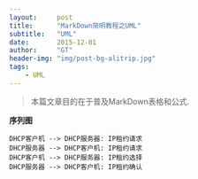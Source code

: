 ```yaml
---
layout:     post
title:      "MarkDown简明教程之UML"
subtitle:   "UML"
date:       2015-12-01
author:     "GT"
header-img: "img/post-bg-alitrip.jpg"
tags:
    - UML
---
```


> 本篇文章目的在于普及MarkDown表格和公式.


**序列图**  

```sequence
DHCP客户机 --> DHCP服务器: IP租约请求  
DHCP服务器 --> DHCP客户机: IP租约请求  
DHCP客户机 --> DHCP服务器: IP租约选择  
DHCP服务器 --> DHCP客户机: IP租约确认
```




